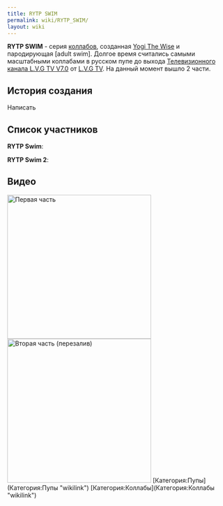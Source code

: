 ```yaml
---
title: RYTP SWIM
permalink: wiki/RYTP_SWIM/
layout: wiki
---
```


**RYTP SWIM** - серия [коллабов](Коллаб "wikilink"), созданная [Yogi The
Wise](/wiki/Yogi_The_Wise "wikilink") и пародирующая \[adult swim\]. Долгое
время считались самыми масштабными коллабами в русском пупе до выхода
[Телевизионного канала L.V.G TV
V7.0](Телевизионный_канал_L.V.G_TV_V7.0 "wikilink") от [L.V.G
TV](/wiki/L.V.G_TV "wikilink"). На данный момент вышло 2 части.

## История создания

Написать

## Список участников

**RYTP Swim**:

**RYTP Swim 2**:

## Видео

<img src="-RYTP_swim-" title="fig:Первая часть" width="330" height="330" alt="Первая часть" />
<img src="-RYTP_SWIM_2-" title="fig:Вторая часть (перезалив)" width="330" height="330" alt="Вторая часть (перезалив)" />
[Категория:Пупы](Категория:Пупы "wikilink")
[Категория:Коллабы](Категория:Коллабы "wikilink")
